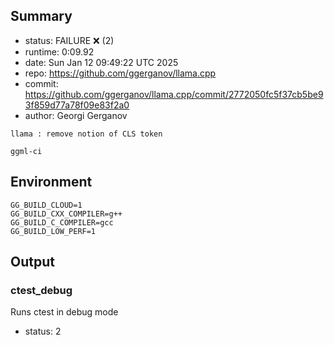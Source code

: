 ## Summary

- status:  FAILURE ❌ (2)
- runtime: 0:09.92
- date:    Sun Jan 12 09:49:22 UTC 2025
- repo:    https://github.com/ggerganov/llama.cpp
- commit:  https://github.com/ggerganov/llama.cpp/commit/2772050fc5f37cb5be93f859d77a78f09e83f2a0
- author:  Georgi Gerganov
```
llama : remove notion of CLS token

ggml-ci
```

## Environment

```
GG_BUILD_CLOUD=1
GG_BUILD_CXX_COMPILER=g++
GG_BUILD_C_COMPILER=gcc
GG_BUILD_LOW_PERF=1
```

## Output

### ctest_debug

Runs ctest in debug mode
- status: 2
```

```

